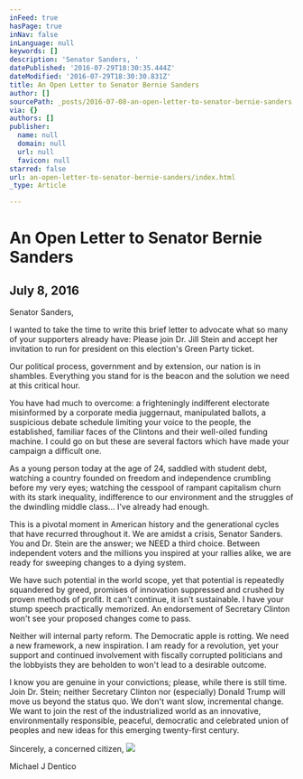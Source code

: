 ```yaml
---
inFeed: true
hasPage: true
inNav: false
inLanguage: null
keywords: []
description: 'Senator Sanders, '
datePublished: '2016-07-29T18:30:35.444Z'
dateModified: '2016-07-29T18:30:30.831Z'
title: An Open Letter to Senator Bernie Sanders
author: []
sourcePath: _posts/2016-07-08-an-open-letter-to-senator-bernie-sanders.md
via: {}
authors: []
publisher:
  name: null
  domain: null
  url: null
  favicon: null
starred: false
url: an-open-letter-to-senator-bernie-sanders/index.html
_type: Article

---
```

# An Open Letter to Senator Bernie Sanders

## July 8, 2016

Senator Sanders,

I wanted to take the time to write this brief letter to advocate what so many of your supporters already have: Please join Dr. Jill Stein and accept her invitation to run for president on this election's Green Party ticket.

Our political process, government and by extension, our nation is in shambles. Everything you stand for is the beacon and the solution we need at this critical hour.

You have had much to overcome: a frighteningly indifferent electorate misinformed by a corporate media juggernaut, manipulated ballots, a suspicious debate schedule limiting your voice to the people, the established, familiar faces of the Clintons and their well-oiled funding machine. I could go on but these are several factors which have made your campaign a difficult one.

As a young person today at the age of 24, saddled with student debt, watching a country founded on freedom and independence crumbling before my very eyes; watching the cesspool of rampant capitalism churn with its stark inequality, indifference to our environment and the struggles of the dwindling middle class... I've already had enough.

This is a pivotal moment in American history and the generational cycles that have recurred throughout it. We are amidst a crisis, Senator Sanders. You and Dr. Stein are the answer; we NEED a third choice. Between independent voters and the millions you inspired at your rallies alike, we are ready for sweeping changes to a dying system.

We have such potential in the world scope, yet that potential is repeatedly squandered by greed, promises of innovation suppressed and crushed by proven methods of profit. It can't continue, it isn't sustainable. I have your stump speech practically memorized. An endorsement of Secretary Clinton won't see your proposed changes come to pass.

Neither will internal party reform. The Democratic apple is rotting. We need a new framework, a new inspiration. I am ready for a revolution, yet your support and continued involvement with fiscally corrupted politicians and the lobbyists they are beholden to won't lead to a desirable outcome.

I know you are genuine in your convictions; please, while there is still time. Join Dr. Stein; neither Secretary Clinton nor (especially) Donald Trump will move us beyond the status quo. We don't want slow, incremental change. We want to join the rest of the industrialized world as an innovative, environmentally responsible, peaceful, democratic and celebrated union of peoples and new ideas for this emerging twenty-first century.

Sincerely, a concerned citizen,
![](https://the-grid-user-content.s3-us-west-2.amazonaws.com/a326e4a4-ee0c-4438-bbb8-1bc2386bd0fe.png)

Michael J Dentico